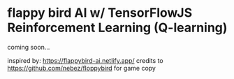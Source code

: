 # flappy bird AI w/ TensorFlowJS Reinforcement Learning (Q-learning) 
coming soon... 

inspired by: https://flappybird-ai.netlify.app/ 
credits to https://github.com/nebez/floppybird for game copy 





